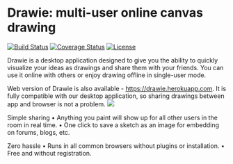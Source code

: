 # Drawie: multi-user online canvas drawing
[![Build Status](https://travis-ci.org/baltekgajda/DrawieScalaApp.svg?branch=master)](https://travis-ci.org/baltekgajda/DrawieScalaApp)
[![Coverage Status](https://coveralls.io/repos/github/baltekgajda/DrawieScalaApp/badge.svg?branch=master)](https://coveralls.io/github/baltekgajda/DrawieScalaApp?branch=master)
[![License](https://img.shields.io/badge/License-Apache%202.0-blue.svg)](https://opensource.org/licenses/Apache-2.0)

Drawie is a desktop application designed to give you the ability to quickly visualize your ideas as drawings and share them with your friends. You can use it online with others or enjoy drawing offline in single-user mode. 

Web version of Drawie is also available - https://drawie.herokuapp.com.  It is fully compatible with our desktop application, so sharing drawings between app and browser is not a problem.
<img src="../readme/src/main/resources/images/Room.png">


Simple sharing
• Anything you paint will show up for all other users in the room in real time.
• One click to save a sketch as an image for embedding on forums, blogs, etc.

Zero hassle
• Runs in all common browsers without plugins or installation.
• Free and without registration.
